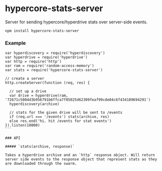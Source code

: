 # hypercore-stats-server

Server for sending hypercore/hyperdrive stats over server-side events.

```
npm install hypercore-stats-server
```

### Example

````
var hyperdiscovery = require('hyperdiscovery')
var hyperdrive = require('hyperdrive')
var http = require('http')
var ram = require('random-access-memory')
var stats = require('hypercore-stats-server')

// create a server
http.createServer(function (req, res) {

  // set up a drive
  var drive = hyperdrive(ram, '72671c5004d3b956791b6ffca7f05025d62309feaf99cde04c6f434189694291')
  hyperdiscovery(archive)

  // stats for the given drive will be sent to /events
  if (req.url === '/events') stats(archive, res)
  else res.end('hi. hit /events for stat events')
}).listen(10000)
```

### API

##### `stats(archive, response)`

Takes a hyperdrive archive and an `http` response object. Will return server side events to the response object that represent stats as they are downloaded through the swarm.
